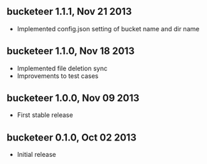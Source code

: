 bucketeer 1.1.1, Nov 21 2013
----------------------------
* Implemented config.json setting of bucket name and dir name

bucketeer 1.1.0, Nov 18 2013
----------------------------
* Implemented file deletion sync
* Improvements to test cases

bucketeer 1.0.0, Nov 09 2013
----------------------------
* First stable release

bucketeer 0.1.0, Oct 02 2013
----------------------------
* Initial release
